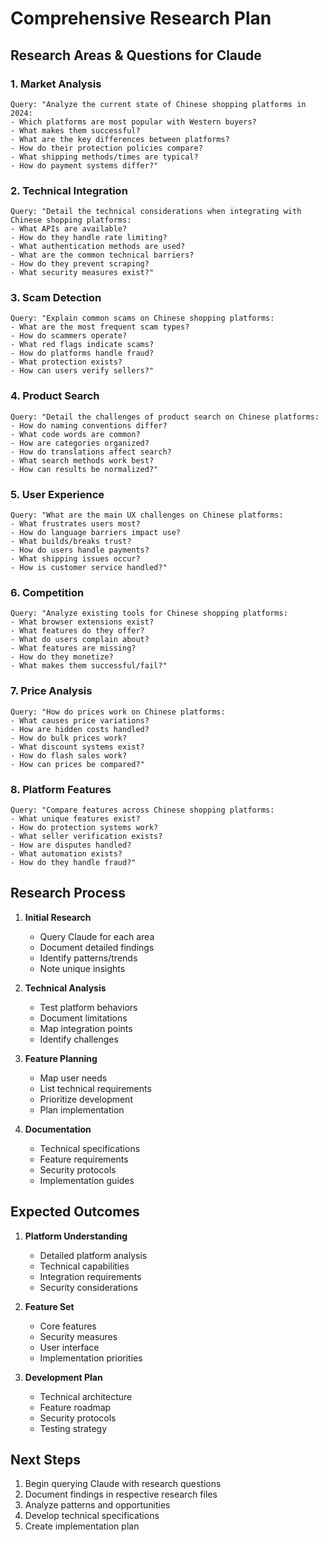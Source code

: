 # Comprehensive Research Plan

## Research Areas & Questions for Claude

### 1. Market Analysis
```
Query: "Analyze the current state of Chinese shopping platforms in 2024:
- Which platforms are most popular with Western buyers?
- What makes them successful?
- What are the key differences between platforms?
- How do their protection policies compare?
- What shipping methods/times are typical?
- How do payment systems differ?"
```

### 2. Technical Integration
```
Query: "Detail the technical considerations when integrating with Chinese shopping platforms:
- What APIs are available?
- How do they handle rate limiting?
- What authentication methods are used?
- What are the common technical barriers?
- How do they prevent scraping?
- What security measures exist?"
```

### 3. Scam Detection
```
Query: "Explain common scams on Chinese shopping platforms:
- What are the most frequent scam types?
- How do scammers operate?
- What red flags indicate scams?
- How do platforms handle fraud?
- What protection exists?
- How can users verify sellers?"
```

### 4. Product Search
```
Query: "Detail the challenges of product search on Chinese platforms:
- How do naming conventions differ?
- What code words are common?
- How are categories organized?
- How do translations affect search?
- What search methods work best?
- How can results be normalized?"
```

### 5. User Experience
```
Query: "What are the main UX challenges on Chinese platforms:
- What frustrates users most?
- How do language barriers impact use?
- What builds/breaks trust?
- How do users handle payments?
- What shipping issues occur?
- How is customer service handled?"
```

### 6. Competition
```
Query: "Analyze existing tools for Chinese shopping platforms:
- What browser extensions exist?
- What features do they offer?
- What do users complain about?
- What features are missing?
- How do they monetize?
- What makes them successful/fail?"
```

### 7. Price Analysis
```
Query: "How do prices work on Chinese platforms:
- What causes price variations?
- How are hidden costs handled?
- How do bulk prices work?
- What discount systems exist?
- How do flash sales work?
- How can prices be compared?"
```

### 8. Platform Features
```
Query: "Compare features across Chinese shopping platforms:
- What unique features exist?
- How do protection systems work?
- What seller verification exists?
- How are disputes handled?
- What automation exists?
- How do they handle fraud?"
```

## Research Process

1. **Initial Research**
   - Query Claude for each area
   - Document detailed findings
   - Identify patterns/trends
   - Note unique insights

2. **Technical Analysis**
   - Test platform behaviors
   - Document limitations
   - Map integration points
   - Identify challenges

3. **Feature Planning**
   - Map user needs
   - List technical requirements
   - Prioritize development
   - Plan implementation

4. **Documentation**
   - Technical specifications
   - Feature requirements
   - Security protocols
   - Implementation guides

## Expected Outcomes

1. **Platform Understanding**
   - Detailed platform analysis
   - Technical capabilities
   - Integration requirements
   - Security considerations

2. **Feature Set**
   - Core features
   - Security measures
   - User interface
   - Implementation priorities

3. **Development Plan**
   - Technical architecture
   - Feature roadmap
   - Security protocols
   - Testing strategy

## Next Steps

1. Begin querying Claude with research questions
2. Document findings in respective research files
3. Analyze patterns and opportunities
4. Develop technical specifications
5. Create implementation plan
